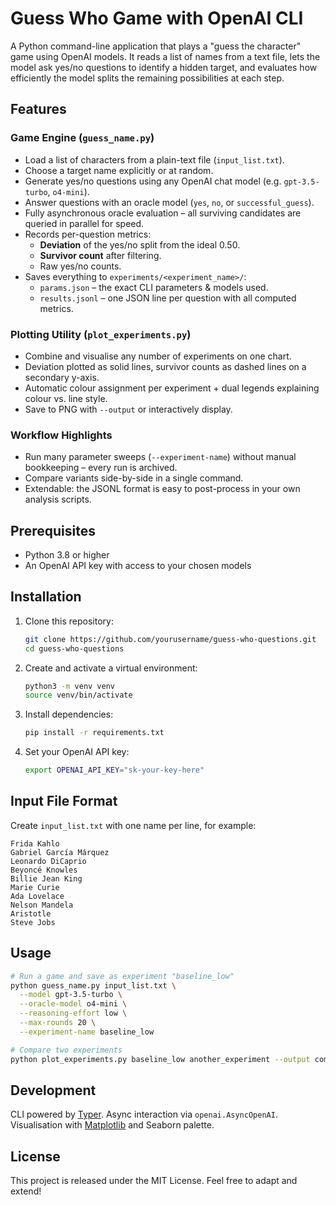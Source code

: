 # Guess Who Game with OpenAI CLI

A Python command-line application that plays a "guess the character" game using OpenAI models. It reads a list of names from a text file, lets the model ask yes/no questions to identify a hidden target, and evaluates how efficiently the model splits the remaining possibilities at each step.

## Features

### Game Engine (`guess_name.py`)

* Load a list of characters from a plain-text file (`input_list.txt`).
* Choose a target name explicitly or at random.
* Generate yes/no questions using any OpenAI chat model (e.g. `gpt-3.5-turbo`, `o4-mini`).
* Answer questions with an oracle model (`yes`, `no`, or `successful_guess`).
* Fully asynchronous oracle evaluation – all surviving candidates are queried in parallel for speed.
* Records per-question metrics:
  * **Deviation** of the yes/no split from the ideal 0.50.
  * **Survivor count** after filtering.
  * Raw yes/no counts.
* Saves everything to `experiments/<experiment_name>/`:
  * `params.json` – the exact CLI parameters & models used.
  * `results.jsonl` – one JSON line per question with all computed metrics.

### Plotting Utility (`plot_experiments.py`)

* Combine and visualise any number of experiments on one chart.
* Deviation plotted as solid lines, survivor counts as dashed lines on a secondary y-axis.
* Automatic colour assignment per experiment + dual legends explaining colour vs. line style.
* Save to PNG with `--output` or interactively display.

### Workflow Highlights

* Run many parameter sweeps (`--experiment-name`) without manual bookkeeping – every run is archived.
* Compare variants side-by-side in a single command.
* Extendable: the JSONL format is easy to post-process in your own analysis scripts.

## Prerequisites

- Python 3.8 or higher
- An OpenAI API key with access to your chosen models

## Installation

1. Clone this repository:
   ```bash
   git clone https://github.com/yourusername/guess-who-questions.git
   cd guess-who-questions
   ```
2. Create and activate a virtual environment:
   ```bash
   python3 -m venv venv
   source venv/bin/activate
   ```
3. Install dependencies:
   ```bash
   pip install -r requirements.txt
   ```
4. Set your OpenAI API key:
   ```bash
   export OPENAI_API_KEY="sk-your-key-here"
   ```

## Input File Format

Create `input_list.txt` with one name per line, for example:
```
Frida Kahlo
Gabriel García Márquez
Leonardo DiCaprio
Beyoncé Knowles
Billie Jean King
Marie Curie
Ada Lovelace
Nelson Mandela
Aristotle
Steve Jobs
```

## Usage

```bash
# Run a game and save as experiment "baseline_low"
python guess_name.py input_list.txt \
  --model gpt-3.5-turbo \
  --oracle-model o4-mini \
  --reasoning-effort low \
  --max-rounds 20 \
  --experiment-name baseline_low

# Compare two experiments
python plot_experiments.py baseline_low another_experiment --output comparison.png
```

## Development

CLI powered by [Typer](https://typer.tiangolo.com/).
Async interaction via `openai.AsyncOpenAI`.
Visualisation with [Matplotlib](https://matplotlib.org/) and Seaborn palette.

## License

This project is released under the MIT License. Feel free to adapt and extend! 